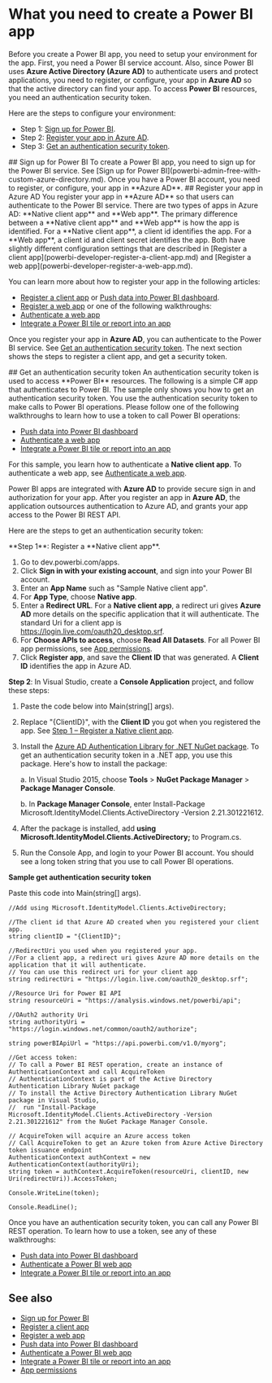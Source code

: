 <properties
   pageTitle="What you need to create an app"
   description="What you need to create an app"
   services="powerbi"
   documentationCenter=""
   authors="dvana"
   manager="mblythe"
   backup=""
   editor=""
   tags=""
   qualityFocus="no"
   qualityDate=""/>

<tags
   ms.service="powerbi"
   ms.devlang="NA"
   ms.topic="get-started-article"
   ms.tgt_pltfrm="NA"
   ms.workload="powerbi"
   ms.date="05/02/2016"
   ms.author="derrickv"/>

# What you need to create a Power BI app

Before you create a Power BI app, you need to setup your environment for the app. First, you need a Power BI service account. Also, since Power BI uses **Azure Active Directory (Azure AD)** to authenticate users and protect applications, you need to register, or configure, your app in **Azure AD** so that the active directory can find your app. To access **Power BI** resources, you need an authentication security token.

Here are the steps to configure your environment:

-	Step 1: [Sign up for Power BI](#signup).
-	Step 2: [Register your app in Azure AD](#register).
-	Step 3: [Get an authentication security token](#token).

<a name="signup"/>
## Sign up for Power BI
To create a Power BI app, you need to sign up for the Power BI service. See [Sign up for Power BI](powerbi-admin-free-with-custom-azure-directory.md). Once you have a Power BI account, you need to register, or configure, your app in **Azure AD**.

<a name="register"/>
## Register your app in Azure AD
You register your app in **Azure AD** so that users can authenticate to the Power BI service. There are two types of apps in Azure AD: **Native client app** and **Web app**. The primary difference between a **Native client app** and **Web app** is how the app is identified. For a **Native client app**, a client id identifies the app. For a **Web app**, a client id and client secret identifies the app. Both have slightly different configuration settings that are described in [Register a client app](powerbi-developer-register-a-client-app.md) and [Register a web app](powerbi-developer-register-a-web-app.md).

You can learn more about how to register your app in the following articles:

-	[Register a client app](powerbi-developer-register-a-client-app.md) or [Push data into Power BI dashboard](powerbi-developer-walkthrough-push-data.md).
-	[Register a web app](powerbi-developer-register-a-web-app.md) or one of the following walkthroughs:
  -	[Authenticate a web app](powerbi-developer-authenticate-a-web-app.md)
  -	[Integrate a Power BI tile or report into an app](powerbi-developer-integrate-a-power-bi-tile-or-report.md)

Once you register your app in **Azure AD**, you can authenticate to the Power BI service. See [Get an authentication security token](#token).  The next section shows the steps to register a client app, and get a security token.

<a name="token"/>
## Get an authentication security token
An authentication security token is used to access **Power BI** resources. The following is a simple C# app that authenticates to Power BI. The sample only shows you how to get an authentication security token. You use the authentication security token to make calls to Power BI operations. Please follow one of the following walkthroughs to learn how to use a token to call Power BI operations:

-	[Push data into Power BI dashboard](powerbi-developer-walkthrough-push-data.md)
-	[Authenticate a web app](powerbi-developer-authenticate-a-web-app.md)
-	[Integrate a Power BI tile or report into an app](powerbi-developer-integrate-a-power-bi-tile-or-report.md)

For this sample, you learn how to authenticate a **Native client app**. To authenticate a web app, see [Authenticate a web app](powerbi-developer-authenticate-a-web-app.md).

Power BI apps are integrated with **Azure AD** to provide secure sign in and authorization for your app. After you register an app in **Azure AD**, the application outsources authentication to Azure AD, and grants your app access to the Power BI REST API.

Here are the steps to get an authentication security token:

<a name="register_1"/>
**Step 1**: Register a **Native client app**.

1. Go to dev.powerbi.com/apps.
2. Click **Sign in with your existing account**, and sign into your Power BI account.
3. Enter an **App Name** such as "Sample Native client app".
4. For **App Type**, choose **Native app**.
5. Enter a **Redirect URL**. For a **Native client app**, a redirect uri gives **Azure AD** more details on the specific application that it will authenticate. The standard Uri for a client app is https://login.live.com/oauth20_desktop.srf.
6. For **Choose APIs to access**, choose **Read All Datasets**. For all Power BI app permissions, see [App permissions](powerbi-developer-power-bi-permissions.md).
7. Click **Register app**, and save the **Client ID** that was generated. A **Client ID** identifies the app in Azure AD.

**Step 2**: In Visual Studio, create a **Console Application** project, and follow these steps:

1.	Paste the code below into Main(string[] args).
2.	Replace "{ClientID}", with the **Client ID** you got when you registered the app. See [Step 1 – Register a Native client app](#register_1).
3.	Install the [Azure AD Authentication Library for .NET NuGet package](https://www.nuget.org/packages/Microsoft.IdentityModel.Clients.ActiveDirectory/). To get an authentication security token in a .NET app, you use this package. Here's how to install the package:

    a. In Visual Studio 2015, choose **Tools** > **NuGet Package Manager** > **Package Manager Console**.

    b. In **Package Manager Console**, enter Install-Package Microsoft.IdentityModel.Clients.ActiveDirectory -Version 2.21.301221612.

4.	After the package is installed, add **using Microsoft.IdentityModel.Clients.ActiveDirectory;** to Program.cs.
5.	Run the Console App, and login to your Power BI account. You should see a long token string that you use to call Power BI operations.

**Sample get authentication security token**

Paste this code into Main(string[] args).

    //Add using Microsoft.IdentityModel.Clients.ActiveDirectory;

    //The client id that Azure AD created when you registered your client app.
    string clientID = "{ClientID}";

    //RedirectUri you used when you registered your app.
    //For a client app, a redirect uri gives Azure AD more details on the application that it will authenticate.
    // You can use this redirect uri for your client app
    string redirectUri = "https://login.live.com/oauth20_desktop.srf";

    //Resource Uri for Power BI API
    string resourceUri = "https://analysis.windows.net/powerbi/api";

    //OAuth2 authority Uri
    string authorityUri = "https://login.windows.net/common/oauth2/authorize";

    string powerBIApiUrl = "https://api.powerbi.com/v1.0/myorg";

    //Get access token:
    // To call a Power BI REST operation, create an instance of AuthenticationContext and call AcquireToken
    // AuthenticationContext is part of the Active Directory Authentication Library NuGet package
    // To install the Active Directory Authentication Library NuGet package in Visual Studio,
    //  run "Install-Package Microsoft.IdentityModel.Clients.ActiveDirectory -Version 2.21.301221612" from the NuGet Package Manager Console.

    // AcquireToken will acquire an Azure access token
    // Call AcquireToken to get an Azure token from Azure Active Directory token issuance endpoint
    AuthenticationContext authContext = new AuthenticationContext(authorityUri);
    string token = authContext.AcquireToken(resourceUri, clientID, new Uri(redirectUri)).AccessToken;

    Console.WriteLine(token);

    Console.ReadLine();

Once you have an authentication security token, you can call any Power BI REST operation. To learn how to use a token, see any of these walkthroughs:

-	[Push data into Power BI dashboard](powerbi-developer-walkthrough-push-data.md)
-	[Authenticate a Power BI web app](powerbi-developer-authenticate-a-web-app.md)
-	[Integrate a Power BI tile or report into an app](powerbi-developer-integrate-a-power-bi-tile-or-report.md)

## See also
- [Sign up for Power BI](powerbi-admin-free-with-custom-azure-directory.md)
- [Register a client app](powerbi-developer-register-a-client-app.md)
- [Register a web app](powerbi-developer-register-a-web-app.md)
- [Push data into Power BI dashboard](powerbi-developer-walkthrough-push-data.md)
-	[Authenticate a Power BI web app](powerbi-developer-authenticate-a-web-app.md)
- [Integrate a Power BI tile or report into an app](powerbi-developer-integrate-a-power-bi-tile-or-report.md)
- [App permissions](powerbi-developer-power-bi-permissions.md)
